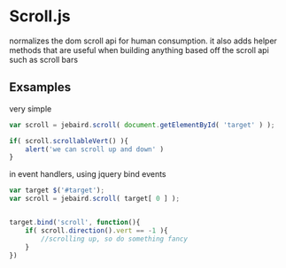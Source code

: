 # Scroll.js

normalizes the dom scroll api for human consumption. it also adds helper methods that are useful when building anything based off the scroll api such as scroll bars

## Exsamples

very simple

```javascript
var scroll = jebaird.scroll( document.getElementById( 'target' ) );

if( scroll.scrollableVert() ){
	alert('we can scroll up and down' )
}

```

in event handlers, using jquery bind events


```javascript
var target $('#target');
var scroll = jebaird.scroll( target[ 0 ] );


target.bind('scroll', function(){
	if( scroll.direction().vert == -1 ){
		//scrolling up, so do something fancy
	}
})

```



